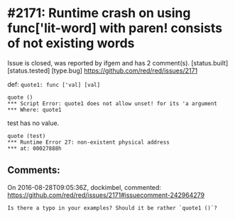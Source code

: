 
#2171: Runtime crash on using func['lit-word] with paren! consists of not existing words
================================================================================
Issue is closed, was reported by ifgem and has 2 comment(s).
[status.built] [status.tested] [type.bug]
<https://github.com/red/red/issues/2171>

def: `quote1: func ['val] [val]`

```
quote ()
*** Script Error: quote1 does not allow unset! for its 'a argument
*** Where: quote1
```

test has no value.

```
quote (test)
*** Runtime Error 27: non-existent physical address
*** at: 00027888h
```



Comments:
--------------------------------------------------------------------------------

On 2016-08-28T09:05:36Z, dockimbel, commented:
<https://github.com/red/red/issues/2171#issuecomment-242964279>

    Is there a typo in your examples? Should it be rather `quote1 ()`?

